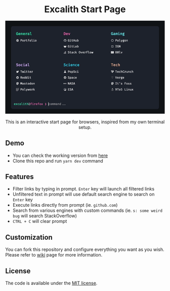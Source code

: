 <p align="center">
	<h1 align="center">Excalith Start Page</h1>
</p>

![An animated gif displaying functionality](.github/startpage.gif)

<p align="center">
	This is an interactive start page for browsers, inspired from my own terminal setup.
</p>

## Demo

- You can check the working version from [here](https://excalith-start-page.vercel.app)
- Clone this repo and run `yarn dev` command

## Features

- Filter links by typing in prompt. `Enter` key will launch all filtered links
- Unfiltered text in prompt will use default search engine to search on `Enter` key
- Execute links directly from prompt (ie. `github.com`)
- Search from various engines with custom commands (ie. `s: some weird bug` will search StackOverflow)
- `CTRL + C` will clear prompt

## Customization

You can fork this repository and configure everything you want as you wish. Please refer to [wiki](https://github.com/excalith/excalith-start-page/wiki) page for more information.

## License

The code is available under the [MIT license](LICENSE).

